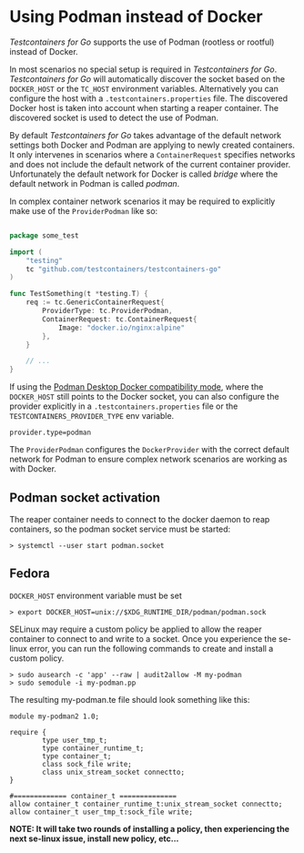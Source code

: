 # Using Podman instead of Docker

_Testcontainers for Go_ supports the use of Podman (rootless or rootful) instead of Docker.

In most scenarios no special setup is required in _Testcontainers for Go_.
_Testcontainers for Go_ will automatically discover the socket based on the `DOCKER_HOST` or the `TC_HOST` environment variables.
Alternatively you can configure the host with a `.testcontainers.properties` file.
The discovered Docker host is taken into account when starting a reaper container.
The discovered socket is used to detect the use of Podman.

By default _Testcontainers for Go_ takes advantage of the default network settings both Docker and Podman are applying to newly created containers.
It only intervenes in scenarios where a `ContainerRequest` specifies networks and does not include the default network of the current container provider.
Unfortunately the default network for Docker is called _bridge_ where the default network in Podman is called _podman_.

In complex container network scenarios it may be required to explicitly make use of the `ProviderPodman` like so:

```go

package some_test

import (
    "testing"
    tc "github.com/testcontainers/testcontainers-go"
)

func TestSomething(t *testing.T) {
    req := tc.GenericContainerRequest{
        ProviderType: tc.ProviderPodman,
        ContainerRequest: tc.ContainerRequest{
            Image: "docker.io/nginx:alpine"
        },
    }

    // ...
}
```

If using the [Podman Desktop Docker compatibility mode](https://podman-desktop.io/docs/migrating-from-docker/using-podman-mac-helper),
where the `DOCKER_HOST` still points to the Docker socket,
you can also configure the provider explicitly in a `.testcontainers.properties` file
or the `TESTCONTAINERS_PROVIDER_TYPE` env variable.
```properties
provider.type=podman
```


The `ProviderPodman` configures the `DockerProvider` with the correct default network for Podman to ensure complex network scenarios are working as with Docker.

## Podman socket activation

The reaper container needs to connect to the docker daemon to reap containers, so the podman socket service must be started:
```shell
> systemctl --user start podman.socket
```

## Fedora

`DOCKER_HOST` environment variable must be set

```
> export DOCKER_HOST=unix://$XDG_RUNTIME_DIR/podman/podman.sock
```

SELinux may require a custom policy be applied to allow the reaper container to connect to and write to a socket. Once you experience the se-linux error, you can run the following commands to create and install a custom policy.

```
> sudo ausearch -c 'app' --raw | audit2allow -M my-podman
> sudo semodule -i my-podman.pp
```

The resulting my-podman.te file should look something like this:
```
module my-podman2 1.0;

require {
        type user_tmp_t;
        type container_runtime_t;
        type container_t;
        class sock_file write;
        class unix_stream_socket connectto;
}

#============= container_t ==============
allow container_t container_runtime_t:unix_stream_socket connectto;
allow container_t user_tmp_t:sock_file write;

```

**NOTE: It will take two rounds of installing a policy, then experiencing the next se-linux issue, install new policy, etc...**

